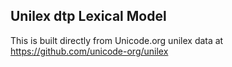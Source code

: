 Unilex dtp Lexical Model
----------------------

This is built directly from Unicode.org unilex data at
https://github.com/unicode-org/unilex
